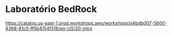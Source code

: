 # Laboratório BedRock

https://catalog.us-east-1.prod.workshops.aws/workshops/a4bdb007-5600-4368-81c5-ff5b4154f518/en-US/20-intro
